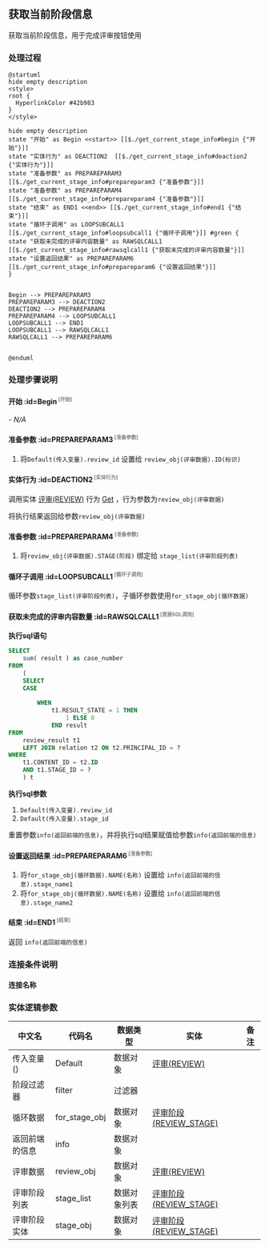 ## 获取当前阶段信息 <!-- {docsify-ignore-all} -->

   获取当前阶段信息，用于完成评审按钮使用

### 处理过程

```plantuml
@startuml
hide empty description
<style>
root {
  HyperlinkColor #42b983
}
</style>

hide empty description
state "开始" as Begin <<start>> [[$./get_current_stage_info#begin {"开始"}]]
state "实体行为" as DEACTION2  [[$./get_current_stage_info#deaction2 {"实体行为"}]]
state "准备参数" as PREPAREPARAM3  [[$./get_current_stage_info#prepareparam3 {"准备参数"}]]
state "准备参数" as PREPAREPARAM4  [[$./get_current_stage_info#prepareparam4 {"准备参数"}]]
state "结束" as END1 <<end>> [[$./get_current_stage_info#end1 {"结束"}]]
state "循环子调用" as LOOPSUBCALL1  [[$./get_current_stage_info#loopsubcall1 {"循环子调用"}]] #green {
state "获取未完成的评审内容数量" as RAWSQLCALL1  [[$./get_current_stage_info#rawsqlcall1 {"获取未完成的评审内容数量"}]]
state "设置返回结果" as PREPAREPARAM6  [[$./get_current_stage_info#prepareparam6 {"设置返回结果"}]]
}


Begin --> PREPAREPARAM3
PREPAREPARAM3 --> DEACTION2
DEACTION2 --> PREPAREPARAM4
PREPAREPARAM4 --> LOOPSUBCALL1
LOOPSUBCALL1 --> END1
LOOPSUBCALL1 --> RAWSQLCALL1
RAWSQLCALL1 --> PREPAREPARAM6


@enduml
```


### 处理步骤说明

#### 开始 :id=Begin<sup class="footnote-symbol"> <font color=gray size=1>[开始]</font></sup>



*- N/A*
#### 准备参数 :id=PREPAREPARAM3<sup class="footnote-symbol"> <font color=gray size=1>[准备参数]</font></sup>



1. 将`Default(传入变量).review_id` 设置给  `review_obj(评审数据).ID(标识)`

#### 实体行为 :id=DEACTION2<sup class="footnote-symbol"> <font color=gray size=1>[实体行为]</font></sup>



调用实体 [评审(REVIEW)](module/TestMgmt/review.md) 行为 [Get](module/TestMgmt/review#行为) ，行为参数为`review_obj(评审数据)`

将执行结果返回给参数`review_obj(评审数据)`

#### 准备参数 :id=PREPAREPARAM4<sup class="footnote-symbol"> <font color=gray size=1>[准备参数]</font></sup>



1. 将`review_obj(评审数据).STAGE(阶段)` 绑定给  `stage_list(评审阶段列表)`

#### 循环子调用 :id=LOOPSUBCALL1<sup class="footnote-symbol"> <font color=gray size=1>[循环子调用]</font></sup>



循环参数`stage_list(评审阶段列表)`，子循环参数使用`for_stage_obj(循环数据)`
#### 获取未完成的评审内容数量 :id=RAWSQLCALL1<sup class="footnote-symbol"> <font color=gray size=1>[直接SQL调用]</font></sup>



<p class="panel-title"><b>执行sql语句</b></p>

```sql
SELECT
	sum( result ) as case_number
FROM
	(
	SELECT
	CASE
			
		WHEN
			t1.RESULT_STATE = 1 THEN
				1 ELSE 0 
			END result 
FROM
	review_result t1
	LEFT JOIN relation t2 ON t2.PRINCIPAL_ID = ?
WHERE
	t1.CONTENT_ID = t2.ID 
	AND t1.STAGE_ID = ? 
	) t
```

<p class="panel-title"><b>执行sql参数</b></p>

1. `Default(传入变量).review_id`
2. `Default(传入变量).stage_id`

重置参数`info(返回前端的信息)`，并将执行sql结果赋值给参数`info(返回前端的信息)`

#### 设置返回结果 :id=PREPAREPARAM6<sup class="footnote-symbol"> <font color=gray size=1>[准备参数]</font></sup>



1. 将`for_stage_obj(循环数据).NAME(名称)` 设置给  `info(返回前端的信息).stage_name1`
2. 将`for_stage_obj(循环数据).NAME(名称)` 设置给  `info(返回前端的信息).stage_name2`

#### 结束 :id=END1<sup class="footnote-symbol"> <font color=gray size=1>[结束]</font></sup>



返回 `info(返回前端的信息)`


### 连接条件说明
#### 连接名称 




### 实体逻辑参数

|    中文名   |    代码名    |  数据类型    |  实体   |备注 |
| --------| --------| -------- | -------- | --------   |
|传入变量(<i class="fa fa-check"/></i>)|Default|数据对象|[评审(REVIEW)](module/TestMgmt/review.md)||
|阶段过滤器|filter|过滤器|||
|循环数据|for_stage_obj|数据对象|[评审阶段(REVIEW_STAGE)](module/TestMgmt/review_stage.md)||
|返回前端的信息|info|数据对象|||
|评审数据|review_obj|数据对象|[评审(REVIEW)](module/TestMgmt/review.md)||
|评审阶段列表|stage_list|数据对象列表|[评审阶段(REVIEW_STAGE)](module/TestMgmt/review_stage.md)||
|评审阶段实体|stage_obj|数据对象|[评审阶段(REVIEW_STAGE)](module/TestMgmt/review_stage.md)||
